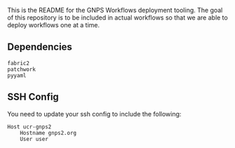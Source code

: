 This is the README for the GNPS Workflows deployment tooling. The goal of this repository is to be included in actual workflows so that we are able to deploy workflows one at a time. 

## Dependencies

```
fabric2
patchwork
pyyaml
```


## SSH Config

You need to update your ssh config to include the following:

```
Host ucr-gnps2
    Hostname gnps2.org
    User user
```
